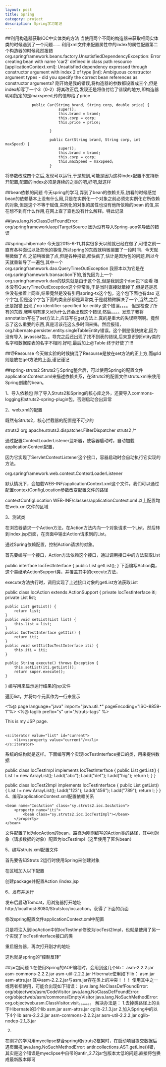 ```yaml
---
layout: post
title: Spring
category: project
description: Spring学习笔记
---
```

##利用构造器获取IOC中实体类的方法
当使用两个不同的构造器来获取相同实体类的时候遇到了一个问题......
利用xml文件来配置<constructor-arg>属性中的index的属性配置第二个构造器的时候竟然报错org.springframework.beans.factory.UnsatisfiedDependencyException: Error creating bean with name 'car2' defined in class path resource [applicationContext.xml]: Unsatisfied dependency expressed through constructor argument with index 2 of type [int]: Ambiguous constructor argument types - did you specify the correct bean references as constructor arguments?
刚开始是我的错误,将构造器的参数都设置成三个,但是index却写了一个3（0-2）将其改正后,发现还是将值付给了错误的地方,即构造器明明指定的是maxspeed,传的值却给了price


                public Car(String brand, String corp, double price) {
                			super();
                			this.brand = brand;
                			this.corp = corp;
                			this.price = price;

                		}

                		public Car(String brand, String corp, int maxSpeed) {
                			super();
                			this.brand = brand;
                			this.corp = corp;
                			this.maxSpeed = maxSpeed;
                		}
将参数改成四个之后,发现可以运行,于是想到,可能是因为这种index配置不支持断开配置,配置的index必须是连续的之类的吧,好吧,就这样


##bean依赖的问题
今天spring的学习,弄到了bean的依赖关系,初看的时候感觉bean的依赖基本上没有什么用,只是在实例化一个对象之前必须先实例化它所依赖的对象,但是这个不等于赋值,实例化的对象的属性也没有他所依赖的bean
的值,实在想不到有什么作用,在网上查了查也没有什么解释。特此记录

##java.lang.NoClassDefFoundError: org/springframework/aop/TargetSource
因为没有导入Spring-aop包导致的错误


##spring+hibernate
今天是2015-6-11,其实很多天以前就已经在做了,可惜之前一直有各种面试以及其他的事情,所以spring的东西就稍微搁置了一段时间，今天就稍微做了点
之前稍微做了点,但是各种报错,都快疯了,估计是因为包的问题,所以今天就重新导了一遍包,其中一个org.springframework.dao.QueryTimeOutException
我原本以为它是在org.springframework.transaction下的,首先因为上一个org.springframework.dao的缺失就是由于这个包,但是我到这个dao包下面看
根本没有QueryTimeOutException这个异常类,于是当时直接就晕掉了,但是还是忍住没有接着上网查,结果竟然是没有引用spring-tx这个包，这个包下面也有dao
这个字包,但是这个字包下面的类全部都是异常类,于是就稍微解决了一个,当然,之后还是报错,出现了no identifier specified for entity 这个错误。。。。
但是检查了所有的东西,我明明有定义id为什么还会出现这个错误,然后。。。。发现了我将annotation写在了set方法上,应该写在get方法上.真的是重大的失误啊啊啊。竟然
忘了这么重要的东西,真是活该花这么多时间来搞。然后报错，org.hibernate.persister.entity.singleTableEntity错误。这个倒是很快搞定,因为没有导入
javassist包。。导完之后还出现了找不到表的错误,后来意识到Entity类的名字和数据库表的名字不相同.好吧,最后加上@Table 终于好使了!!!!

##@Resourse
今天做实验的时候搞混了Resourse是放在set方法的正上方,而@Id则是放在get方法的上面,谨记谨记

##spring-struts2
Struts2与Spring整合后，可以使用Spring的配置文件applicationContext.xml来描述依赖关系，在Struts2的配置文件struts.xml来使用Spring创建的bean。

<p>
1、导入依赖包
除了导入Struts2和Spring的核心库之外，还要导入commons-logging和struts2-spring-plugin包，否则启动会出异常
</p>
 
<p>
2、web.xml的配置

既然有Struts2，核心拦截器的配置是不可少的

<filter>
     <filter-name>struts2</filter-name>
     <filter-class>org.apache.struts2.dispatcher.FilterDispatcher</filter-class>
</filter>
<filter-mapping>
     <filter-name>struts2</filter-name>
     <url-pattern>/*</url-pattern>
</filter-mapping>
 

通过配置ContextLoaderListener监听器，使容器启动时，自动加载applicationContext配置，

因为它实现了ServletContextListener这个接口，容器启动时会自动执行它实现的方法。

<listener>
     <listener-class>org.springframework.web.context.ContextLoaderListener</listener-class>
</listener>
 

默认情况下，会加载WEB-INF/applicationContext.xml这个文件，我们可以通过配置contextConfigLocation参数改变配置文件的路径

 

 

<context-param>
     <param-name>contextConfigLocation</param-name>
     <param-value>WEB-INF/classes/applicationContext.xml</param-value>
</context-param>
以上配置均在web.xml文件的<web-app></web-app>区域

</p> 
<p>
3、测试类

在浏览器请求一个Action方法，在Action方法内向一个对象请求一个List，然后转到index.jsp页面，在页面中输出Action请求到的List。

通过Spring依赖配置，控制Action请求的对象。

首先要编写一个接口，Action方法依赖这个接口，通过调用接口中的方法获取List

public interface IocTestInterface {
     public List getList();
}
下面编写Action类，这个类继承ActionSupport类，并覆盖其中的execute方法，

execute方法执行时，调用实现了上述接口对象的getList方法获取List

public class IocAction extends ActionSupport {
	private IocTestInterface iti;
	private List list;
	
	public List getList() {
		return list;
	}
	public void setList(List list) {
		this.list = list;
	}
	public IocTestInterface getIti() {
		return iti;
	}
	public void setIti(IocTestInterface iti) {
		this.iti = iti;
	}
	
	public String execute() throws Exception {
		this.setList(iti.getList());
		return super.execute();
	}
}
编写用来显示运行结果的jsp文件

遍历list，并将每个元素作为一行来显示

<%@ page language="java" import="java.util.*" pageEncoding="ISO-8859-1"%>
<%@ taglib prefix="s" uri="/struts-tags" %>

<!DOCTYPE HTML PUBLIC "-//W3C//DTD HTML 4.01 Transitional//EN">
<html>
  
  <body>
    This is my JSP page. <br><br>
    
    <s:iterator value="list" id="current">
    	<li><s:property value="current"/></li>
    </s:iterator>
    
  </body>
</html>
系统的结构就是这样。下面编写两个实现IocTestInterface接口的类，用来提供数据

public class IocTestImpl implements IocTestInterface {
	public List getList() {
		List l = new ArrayList();
		l.add("abc");
		l.add("def");
		l.add("hig");
		return l;
	}
}
 

public class IocTest2Impl implements IocTestInterface {
	public List getList() {
		List l = new ArrayList();
		l.add("123");
		l.add("456");
		l.add("789");
		return l;
	}
}
4、编写applicationContext.xml配置依赖关系

<beans xmlns ="http://www.springframework.org/schema/beans" 
    xmlns:xsi ="http://www.w3.org/2001/XMLSchema-instance" 
    xsi:schemaLocation ="http://www.springframework.org/schema/beans 
    http://www.springframework.org/schema/beans/spring-beans-2.0.xsd">
    
    <bean name="IocAction" class="sy.struts2.ioc.IocAction">
    	<property name="iti">
    		<bean class="sy.struts2.ioc.IocTestImpl"></bean>
    	</property>
    </bean>
    
</beans>
文件配置了id为IocAction的bean，路径为刚刚编写的Action类的路径，其中iti对象（请求数据的对象）配置为IocTestImpl（这里使用了匿名bean）
</p>
 
<p>
5、编写struts.xml配置文件

首先要告知Struts 2运行时使用Spring来创建对象

在<struts></struts>区域加入以下配置

<constant name="struts.objectFactory" value="spring" />
创建package并配置Action

<package name="hs" extends="struts-default">
     <action name="ioc" class="IocAction">
          <result>/index.jsp</result>
     </action>
</package>
</p>
<p>
6、发布并运行

发布后启动Tomcat，用浏览器打开地址http://localhost:8080/StrutsIoc/ioc.action，获得了下面的页面

修改spring配置文件applicationContext.xml中配置

<bean name="IocAction" class="sy.struts2.ioc.IocAction">
     <property name="iti">
          <bean class="sy.struts2.ioc.IocTest2Impl"></bean>
     </property>
</bean>
只是将注入到IocAction中的IocTestImpl修改为IocTest2Impl，也就是使用了另一个实现了IocTestInterface接口的类

重启服务器，再次打开刚才的地址

这也就是spring的“控制反转”
</p>



##jar包问题
1.在使用Spring的AOP编程时，会用到这几个lib：
asm-2.2.2.jar
asm-commons-2.2.2.jar
asm-util-2.2.2.jar
Hibernate使用如下lib：
asm.jar
asm-attrs.jar
其中asm-2.2.2.jar与asm.jar存在类上的冲突！！！
使用其中之一或两者都使用，可能会出现如下错误：
java.lang.NoClassDefFoundError: org/objectweb/asm/CodeVisitor
java.lang.NoClassDefFoundError: org/objectweb/asm/commons/EmptyVisitor
java.lang.NoSuchMethodError: org.objectweb.asm.ClassVisitor.visit。。。。。。
解决办法是：
1.去掉类路径上的关于Hibernate的3个lib
asm.jar
asm-attrs.jar
cglib-2.1.3.jar
2.加入Spring中的以下4个lib
asm-2.2.2.jar
asm-commons-2.2.2.jar
asm-util-2.2.2.jar
cglib-nodep-2.1_3.jar 

2.
在刚才的学习用myeclipse整合spring和struts2框架时，在启动项目提交数据后遇页面报java.lang.NoSuchMethodError: antlr.collections.AST.getLine()I错，
其实是这个错误是myeclipse中自带的antlr_2.72jar包版本太低的问题.直接将包换成最新版本即可

